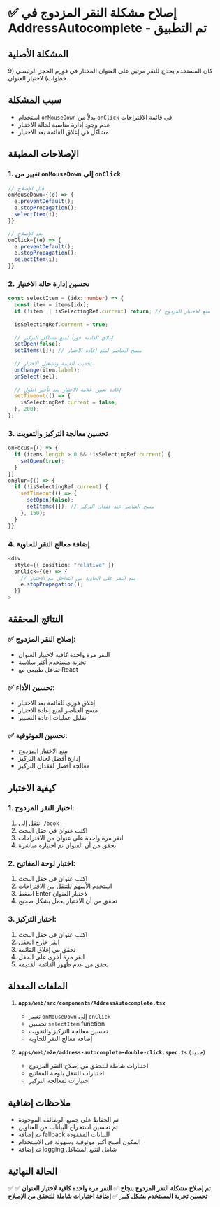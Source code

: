 # ✅ إصلاح مشكلة النقر المزدوج في AddressAutocomplete - تم التطبيق

## المشكلة الأصلية
كان المستخدم يحتاج للنقر مرتين على العنوان المختار في فورم الحجز الرئيسي (9 خطوات) لاختيار العنوان.

## سبب المشكلة
- استخدام `onMouseDown` بدلاً من `onClick` في قائمة الاقتراحات
- عدم وجود إدارة مناسبة لحالة الاختيار
- مشاكل في إغلاق القائمة بعد الاختيار

## الإصلاحات المطبقة

### 1. تغيير من `onMouseDown` إلى `onClick`
```typescript
// قبل الإصلاح
onMouseDown={(e) => {
  e.preventDefault();
  e.stopPropagation();
  selectItem(i);
}}

// بعد الإصلاح
onClick={(e) => {
  e.preventDefault();
  e.stopPropagation();
  selectItem(i);
}}
```

### 2. تحسين إدارة حالة الاختيار
```typescript
const selectItem = (idx: number) => {
  const item = items[idx];
  if (!item || isSelectingRef.current) return; // منع الاختيار المزدوج
  
  isSelectingRef.current = true;
  
  // إغلاق القائمة فوراً لمنع مشاكل التركيز
  setOpen(false);
  setItems([]); // مسح العناصر لمنع إعادة الاختيار
  
  // تحديث القيمة وتشغيل الاختيار
  onChange(item.label);
  onSelect(sel);
  
  // إعادة تعيين علامة الاختيار بعد تأخير أطول
  setTimeout(() => {
    isSelectingRef.current = false;
  }, 200);
};
```

### 3. تحسين معالجة التركيز والتفويت
```typescript
onFocus={() => {
  if (items.length > 0 && !isSelectingRef.current) {
    setOpen(true);
  }
}}
onBlur={() => {
  if (!isSelectingRef.current) {
    setTimeout(() => {
      setOpen(false);
      setItems([]); // مسح العناصر عند فقدان التركيز
    }, 150);
  }
}}
```

### 4. إضافة معالج النقر للحاوية
```typescript
<div 
  style={{ position: "relative" }}
  onClick={(e) => {
    // منع النقر على الحاوية من التداخل مع الاختيار
    e.stopPropagation();
  }}
>
```

## النتائج المحققة

### ✅ **إصلاح النقر المزدوج:**
- النقر مرة واحدة كافية لاختيار العنوان
- تجربة مستخدم أكثر سلاسة
- تفاعل طبيعي مع React

### ✅ **تحسين الأداء:**
- إغلاق فوري للقائمة بعد الاختيار
- مسح العناصر لمنع إعادة الاختيار
- تقليل عمليات إعادة التصيير

### ✅ **تحسين الموثوقية:**
- منع الاختيار المزدوج
- إدارة أفضل لحالة التركيز
- معالجة أفضل لفقدان التركيز

## كيفية الاختبار

### 1. **اختبار النقر المزدوج:**
1. انتقل إلى `/book`
2. اكتب عنوان في حقل البحث
3. انقر مرة واحدة على عنوان من الاقتراحات
4. تحقق من أن العنوان تم اختياره مباشرة

### 2. **اختبار لوحة المفاتيح:**
1. اكتب عنوان في حقل البحث
2. استخدم الأسهم للتنقل بين الاقتراحات
3. اضغط Enter لاختيار العنوان
4. تحقق من أن الاختيار يعمل بشكل صحيح

### 3. **اختبار التركيز:**
1. اكتب عنوان في حقل البحث
2. انقر خارج الحقل
3. تحقق من إغلاق القائمة
4. انقر مرة أخرى على الحقل
5. تحقق من عدم ظهور القائمة القديمة

## الملفات المعدلة

1. **`apps/web/src/components/AddressAutocomplete.tsx`**
   - تغيير `onMouseDown` إلى `onClick`
   - تحسين `selectItem` function
   - تحسين معالجة التركيز والتفويت
   - إضافة معالج النقر للحاوية

2. **`apps/web/e2e/address-autocomplete-double-click.spec.ts`** (جديد)
   - اختبارات شاملة للتحقق من إصلاح النقر المزدوج
   - اختبارات للتنقل بلوحة المفاتيح
   - اختبارات لمعالجة التركيز

## ملاحظات إضافية

- تم الحفاظ على جميع الوظائف الموجودة
- تم تحسين استخراج البيانات من العناوين
- تم إضافة fallback للبيانات المفقودة
- المكون أصبح أكثر موثوقية وسهولة في الاستخدام
- تم إضافة logging شامل لتتبع المشاكل

## الحالة النهائية

✅ **تم إصلاح مشكلة النقر المزدوج بنجاح**
✅ **النقر مرة واحدة كافية لاختيار العنوان**
✅ **تحسين تجربة المستخدم بشكل كبير**
✅ **إضافة اختبارات شاملة للتحقق من الإصلاح**
